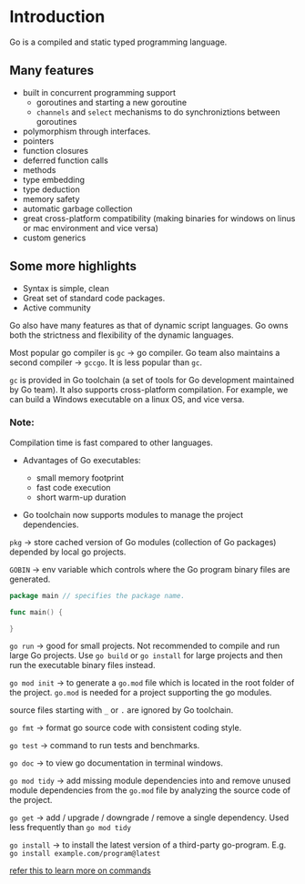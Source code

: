 # Introduction

Go is a compiled and static typed programming language.

## Many features

- built in concurrent programming support
  - goroutines and starting a new goroutine
  - `channels` and `select` mechanisms to do synchroniztions between goroutines
- polymorphism through interfaces.
- pointers
- function closures
- deferred function calls
- methods
- type embedding
- type deduction
- memory safety
- automatic garbage collection
- great cross-platform compatibility (making binaries for windows on linus or mac environment and vice versa)
- custom generics

## Some more highlights

- Syntax is simple, clean
- Great set of standard code packages.
- Active community

Go also have many features as that of dynamic script languages. Go owns both the strictness and flexibility of the dynamic languages.

Most popular go compiler is `gc` -> go compiler. Go team also maintains a second compiler -> `gccgo`. It is less popular than `gc`.

`gc` is provided in Go toolchain (a set of tools for Go development maintained by Go team). It also supports cross-platform compilation. For example, we can build a Windows executable on a linux OS, and vice versa.

### Note:

Compilation time is fast compared to other languages.

- Advantages of Go executables:

  - small memory footprint
  - fast code execution
  - short warm-up duration

- Go toolchain now supports modules to manage the project dependencies.

`pkg` -> store cached version of Go modules (collection of Go packages) depended by local go projects.

`GOBIN` -> env variable which controls where the Go program binary files are generated.

```go
package main // specifies the package name.

func main() {

}
```

`go run` -> good for small projects. Not recommended to compile and run large Go projects. Use `go build` or `go install` for large projects and then run the executable binary files instead.

`go mod init` -> to generate a `go.mod` file which is located in the root folder of the project. `go.mod` is needed for a project supporting the go modules.

source files starting with `_` or `.` are ignored by Go toolchain.

`go fmt` -> format go source code with consistent coding style.

`go test` -> command to run tests and benchmarks.

`go doc` -> to view go documentation in terminal windows.

`go mod tidy` -> add missing module dependencies into and remove unused module dependencies from the `go.mod` file by analyzing the source code of the project.

`go get` -> add / upgrade / downgrade / remove a single dependency. Used less frequently than `go mod tidy`

`go install` -> to install the latest version of a third-party go-program. E.g. `go install example.com/program@latest`

[refer this to learn more on commands](https://pkg.go.dev/cmd/go)
